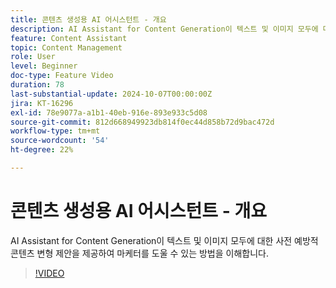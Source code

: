 ```yaml
---
title: 콘텐츠 생성용 AI 어시스턴트 - 개요
description: AI Assistant for Content Generation이 텍스트 및 이미지 모두에 대한 사전 예방적 콘텐츠 변형 제안을 제공하여 마케터를 도울 수 있는 방법을 이해합니다.
feature: Content Assistant
topic: Content Management
role: User
level: Beginner
doc-type: Feature Video
duration: 78
last-substantial-update: 2024-10-07T00:00:00Z
jira: KT-16296
exl-id: 78e9077a-a1b1-40eb-916e-893e933c5d08
source-git-commit: 812d668949923db814f0ec44d858b72d9bac472d
workflow-type: tm+mt
source-wordcount: '54'
ht-degree: 22%

---
```


# 콘텐츠 생성용 AI 어시스턴트 - 개요

AI Assistant for Content Generation이 텍스트 및 이미지 모두에 대한 사전 예방적 콘텐츠 변형 제안을 제공하여 마케터를 도울 수 있는 방법을 이해합니다.

>[!VIDEO](https://video.tv.adobe.com/v/3432686/?learn=on)
